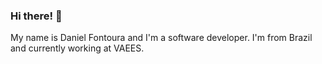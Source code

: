 ### Hi there! 👋

My name is Daniel Fontoura and I'm a software developer. I'm from Brazil and currently working at VAEES.
